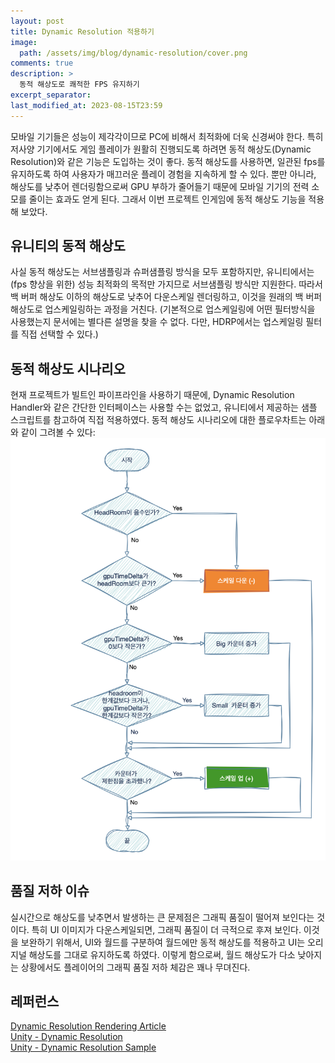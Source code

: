```yaml
---
layout: post
title: Dynamic Resolution 적용하기
image: 
  path: /assets/img/blog/dynamic-resolution/cover.png
comments: true  
description: >
  동적 해상도로 쾌적한 FPS 유지하기
excerpt_separator:
last_modified_at: 2023-08-15T23:59
---
```


모바일 기기들은 성능이 제각각이므로 PC에 비해서 최적화에 더욱 신경써야 한다. 특히 저사양 기기에서도 게임 플레이가 원활히 진행되도록 하려면 동적 해상도(Dynamic Resolution)와 같은 기능은 도입하는 것이 좋다. 동적 해상도를 사용하면, 일관된 fps를 유지하도록 하여 사용자가 매끄러운 플레이 경험을 지속하게 할 수 있다. 뿐만 아니라, 해상도를 낮추어 렌더링함으로써 GPU 부하가 줄어들기 때문에 모바일 기기의 전력 소모를 줄이는 효과도 얻게 된다.
그래서 이번 프로젝트 인게임에 동적 해상도 기능을 적용해 보았다.

## 유니티의 동적 해상도

사실 동적 해상도는 서브샘플링과 슈퍼샘플링 방식을 모두 포함하지만, 유니티에서는 (fps 향상을 위한) 성능 최적화의 목적만 가지므로 서브샘플링 방식만 지원한다. 따라서 백 버퍼 해상도 이하의 해상도로 낮추어 다운스케일 렌더링하고, 이것을 원래의 백 버퍼 해상도로 업스케일링하는 과정을 거친다. (기본적으로 업스케일링에 어떤 필터방식을 사용했는지 문서에는 별다른 설명을 찾을 수 없다. 다만, HDRP에서는 업스케일링 필터를 직접 선택할 수 있다.)

## 동적 해상도 시나리오

현재 프로젝트가 빌트인 파이프라인을 사용하기 때문에, Dynamic Resolution Handler와 같은 간단한 인터페이스는 사용할 수는 없었고, 유니티에서 제공하는 샘플 스크립트를 참고하여 직접 적용하였다. 동적 해상도 시나리오에 대한 플로우차트는 아래와 같이 그려볼 수 있다:
![Untitled](/assets/img/blog/dynamic-resolution/dr-flowchart.png)

## 품질 저하 이슈

실시간으로 해상도를 낮추면서 발생하는 큰 문제점은 그래픽 품질이 떨어져 보인다는 것이다. 특히 UI 이미지가 다운스케일되면, 그래픽 품질이 더 극적으로 후져 보인다. 이것을 보완하기 위해서, UI와 월드를 구분하여 월드에만 동적 해상도를 적용하고 UI는 오리지널 해상도를 그대로 유지하도록 하였다. 이렇게 함으로써, 월드 해상도가 다소 낮아지는 상황에서도 플레이어의 그래픽 품질 저하 체감은 꽤나 무뎌진다.

## 레퍼런스
[Dynamic Resolution Rendering Article](https://www.intel.com/content/www/us/en/developer/articles/technical/dynamic-resolution-rendering-article.html)  
[Unity - Dynamic Resolution](https://docs.unity3d.com/Packages/com.unity.render-pipelines.high-definition@16.0/manual/Dynamic-Resolution.html)   
[Unity - Dynamic Resolution Sample](https://github.com/Unity-Technologies/DynamicResolutionSample)  